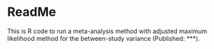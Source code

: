 # ReadMe

This is R code to run a meta-analysis method with adjusted maximum likelihood method for the between-study variance (Published: ***). 
